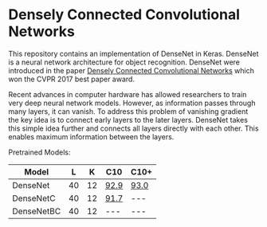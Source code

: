 # Densely Connected Convolutional Networks

This repository contains an implementation of DenseNet in Keras. 
DenseNet is a neural network architecture for object recognition.
DenseNet were introduced in the paper [Densely Connected Convolutional Networks](https://arxiv.org/pdf/1608.06993.pdf) which won the CVPR 2017 best paper award.

Recent advances in computer hardware has allowed researchers to train very deep neural network models. 
However, as information passes through many layers, it can vanish. 
To address this problem of vanishing gradient the key idea is to connect early layers to the later layers. 
DenseNet takes this simple idea further and connects all layers directly with each other. 
This enables maximum information between the layers.

Pretrained Models:


| Model         |  L |  K | C10  | C10+ |
|---------------|:--:|:--:|------|------|
| DenseNet  | 40 | 12 | [92.9](https://github.com/Sklan/densenet/blob/master/CIFAR10/DenseNet4012_CIFAR10.h5) | [93.0](https://github.com/Sklan/densenet/blob/master/CIFAR10/DenseNet4012_CIFAR10+.h5)|
| DenseNetC | 40 | 12 | [91.7](https://github.com/Sklan/densenet/blob/master/CIFAR10/DenseNetC4012_CIFAR10.h5) | --- |
| DenseNetBC| 40 | 12 | --- | --- |
